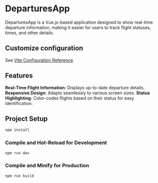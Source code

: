 # DeparturesApp

DeparturesApp is a Vue.js-based application designed to show real-time departure information, making it easier for users to track flight statuses, times, and other details.

## Customize configuration

See [Vite Configuration Reference](https://vitejs.dev/config/).

## Features

**Real-Time Flight Information**: Displays up-to-date departure details.
**Responsive Design**: Adapts seamlessly to various screen sizes.
**Status Highlighting**: Color-codes flights based on their status for easy identification.

## Project Setup

```sh
npm install
```

### Compile and Hot-Reload for Development

```sh
npm run dev
```

### Compile and Minify for Production

```sh
npm run build
```
